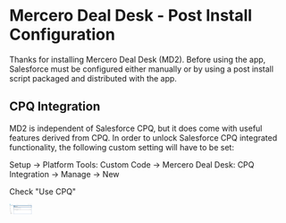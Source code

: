 # Mercero Deal Desk - Post Install Configuration

Thanks for installing Mercero Deal Desk (MD2). Before using the app, Salesforce must be configured either manually or by using a post install script packaged and distributed with the app.

## CPQ Integration

MD2 is independent of Salesforce CPQ, but it does come with useful features derived from CPQ. In order to unlock Salesforce CPQ integrated functionality, the following custom setting will have to be set:

Setup -> Platform Tools: Custom Code -> Mercero Deal Desk: CPQ Integration  -> Manage -> New

Check "Use CPQ"

[<img alt="alt_text" width="40px" src="images/Custom-Settings-Salesforce.png" />](https://www.google.com/)
